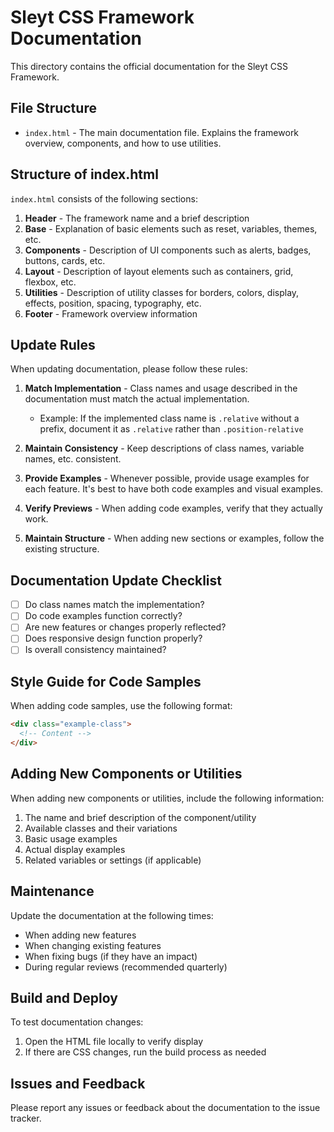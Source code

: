 # Sleyt CSS Framework Documentation

This directory contains the official documentation for the Sleyt CSS Framework.

## File Structure

- `index.html` - The main documentation file. Explains the framework overview, components, and how to use utilities.

## Structure of index.html

`index.html` consists of the following sections:

1. **Header** - The framework name and a brief description
2. **Base** - Explanation of basic elements such as reset, variables, themes, etc.
3. **Components** - Description of UI components such as alerts, badges, buttons, cards, etc.
4. **Layout** - Description of layout elements such as containers, grid, flexbox, etc.
5. **Utilities** - Description of utility classes for borders, colors, display, effects, position, spacing, typography, etc.
6. **Footer** - Framework overview information

## Update Rules

When updating documentation, please follow these rules:

1. **Match Implementation** - Class names and usage described in the documentation must match the actual implementation.
   - Example: If the implemented class name is `.relative` without a prefix, document it as `.relative` rather than `.position-relative`

2. **Maintain Consistency** - Keep descriptions of class names, variable names, etc. consistent.

3. **Provide Examples** - Whenever possible, provide usage examples for each feature. It's best to have both code examples and visual examples.

4. **Verify Previews** - When adding code examples, verify that they actually work.

5. **Maintain Structure** - When adding new sections or examples, follow the existing structure.

## Documentation Update Checklist

- [ ] Do class names match the implementation?
- [ ] Do code examples function correctly?
- [ ] Are new features or changes properly reflected?
- [ ] Does responsive design function properly?
- [ ] Is overall consistency maintained?

## Style Guide for Code Samples

When adding code samples, use the following format:

```html
<div class="example-class">
  <!-- Content -->
</div>
```

## Adding New Components or Utilities

When adding new components or utilities, include the following information:

1. The name and brief description of the component/utility
2. Available classes and their variations
3. Basic usage examples
4. Actual display examples
5. Related variables or settings (if applicable)

## Maintenance

Update the documentation at the following times:

- When adding new features
- When changing existing features
- When fixing bugs (if they have an impact)
- During regular reviews (recommended quarterly)

## Build and Deploy

To test documentation changes:

1. Open the HTML file locally to verify display
2. If there are CSS changes, run the build process as needed

## Issues and Feedback

Please report any issues or feedback about the documentation to the issue tracker.